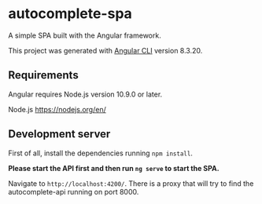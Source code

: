 # autocomplete-spa

A simple SPA built with the Angular framework.

This project was generated with [Angular CLI](https://github.com/angular/angular-cli) version 8.3.20.

## Requirements

Angular requires Node.js version 10.9.0 or later.

Node.js https://nodejs.org/en/

## Development server

First of all, install the dependencies running `npm install`.

**Please start the API first and then run `ng serve` to start the SPA.**

Navigate to `http://localhost:4200/`. There is a proxy that will try to find the autocomplete-api running on port 8000.
